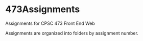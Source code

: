 # 473Assignments
Assignments for CPSC 473 Front End Web

Assignments are organized into folders by assignment number.
